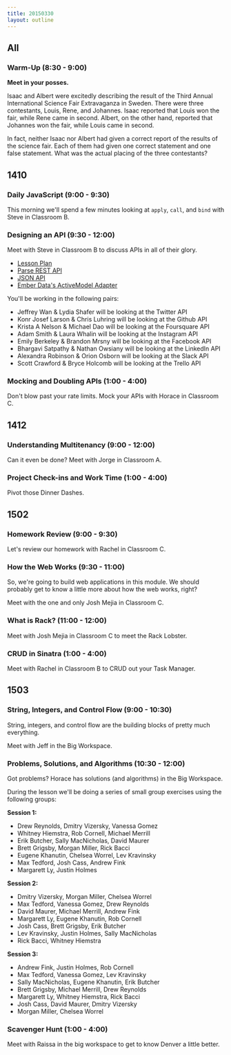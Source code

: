 ```yaml
---
title: 20150330
layout: outline
---
```


## All

### Warm-Up (8:30 - 9:00)

**Meet in your posses.**

Isaac and Albert were excitedly describing the result of the Third Annual International Science Fair Extravaganza in Sweden. There were three contestants, Louis, Rene, and Johannes. Isaac reported that Louis won the fair, while Rene came in second. Albert, on the other hand, reported that Johannes won the fair, while Louis came in second.

In fact, neither Isaac nor Albert had given a correct report of the results of the science fair. Each of them had given one correct statement and one false statement. What was the actual placing of the three contestants?

## 1410

### Daily JavaScript (9:00 - 9:30)

This morning we'll spend a few minutes looking at `apply`, `call`, and `bind` with Steve in Classroom B.

### Designing an API (9:30 - 12:00)

Meet with Steve in Classroom B to discuss APIs in all of their glory.

* [Lesson Plan](https://github.com/turingschool/lesson_plans/blob/master/ruby_04-apis_and_scalability/designing_an_api.markdown)
* [Parse REST API](https://parse.com/docs/rest)
* [JSON API](http://jsonapi.org)
* [Ember Data's ActiveModel Adapter](http://emberjs.com/api/data/classes/DS.ActiveModelAdapter.html)

You'll be working in the following pairs:

* Jeffrey Wan & Lydia Shafer will be looking at the Twitter API
* Konr Josef Larson & Chris Luhring will be looking at the Github API
* Krista A Nelson & Michael Dao will be looking at the Foursquare API
* Adam Smith & Laura Whalin will be looking at the Instagram API
* Emily Berkeley & Brandon Mrsny will be looking at the Facebook API
* Bhargavi Satpathy & Nathan Owsiany will be looking at the LinkedIn API
* Alexandra Robinson & Orion Osborn will be looking at the Slack API
* Scott Crawford & Bryce Holcomb will be looking at the Trello API

### Mocking and Doubling APIs (1:00 - 4:00)

Don't blow past your rate limits. Mock your APIs with Horace in Classroom C.

## 1412

### Understanding Multitenancy (9:00 - 12:00)

Can it even be done? Meet with Jorge in Classroom A.

### Project Check-ins and Work Time (1:00 - 4:00)

Pivot those Dinner Dashes.

## 1502

### Homework Review (9:00 - 9:30)

Let's review our homework with Rachel in Classroom C.

### How the Web Works (9:30 - 11:00)

So, we're going to build web applications in this module. We should probably get to know a little more about how the web works, right?

Meet with the one and only Josh Mejia in Classroom C.

### What is Rack? (11:00 - 12:00)

Meet with Josh Mejia in Classroom C to meet the Rack Lobster.

### CRUD in Sinatra (1:00 - 4:00)

Meet with Rachel in Classroom B to CRUD out your Task Manager. 

## 1503

### String, Integers, and Control Flow (9:00 - 10:30)

String, integers, and control flow are the building blocks of pretty much everything.

Meet with Jeff in the Big Workspace.

### Problems, Solutions, and Algorithms (10:30 - 12:00)

Got problems? Horace has solutions (and algorithms) in the Big Workspace.

During the lesson we'll be doing a series of small group exercises using the following groups:


__Session 1:__

* Drew Reynolds, Dmitry Vizersky, Vanessa Gomez
* Whitney Hiemstra, Rob Cornell, Michael Merrill
* Erik Butcher, Sally MacNicholas, David Maurer
* Brett Grigsby, Morgan Miller, Rick Bacci
* Eugene Khanutin, Chelsea Worrel, Lev Kravinsky
* Max Tedford, Josh Cass, Andrew Fink
* Margarett Ly, Justin Holmes


__Session 2:__

* Dmitry Vizersky, Morgan Miller, Chelsea Worrel
* Max Tedford, Vanessa Gomez, Drew Reynolds
* David Maurer, Michael Merrill, Andrew Fink
* Margarett Ly, Eugene Khanutin, Rob Cornell
* Josh Cass, Brett Grigsby, Erik Butcher
* Lev Kravinsky, Justin Holmes, Sally MacNicholas
* Rick Bacci, Whitney Hiemstra


__Session 3:__

* Andrew Fink, Justin Holmes, Rob Cornell
* Max Tedford, Vanessa Gomez, Lev Kravinsky
* Sally MacNicholas, Eugene Khanutin, Erik Butcher
* Brett Grigsby, Michael Merrill, Drew Reynolds
* Margarett Ly, Whitney Hiemstra, Rick Bacci
* Josh Cass, David Maurer, Dmitry Vizersky
* Morgan Miller, Chelsea Worrel


### Scavenger Hunt (1:00 - 4:00)

Meet with Raissa in the big workspace to get to know Denver a little better.
